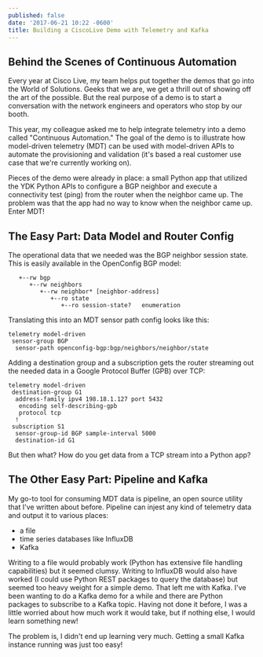 ```yaml
---
published: false
date: '2017-06-21 10:22 -0600'
title: Building a CiscoLive Demo with Telemetry and Kafka
---
```

## Behind the Scenes of Continuous Automation

Every year at Cisco Live, my team helps put together the demos that go into the World of Solutions. Geeks that we are, we get a thrill out of showing off the art of the possible. But the real purpose of a demo is to start a conversation with the network engineers and operators who stop by our booth.     

This year, my colleague asked me to help integrate telemetry into a demo called "Continuous Automation." The goal of the demo is to illustrate how model-driven telemetry (MDT) can be used with model-driven APIs to automate the provisioning and validation (it's based a real customer use case that we're currently working on).  

Pieces of the demo were already in place: a small Python app that utilized the YDK Python APIs to configure a BGP neighbor and execute a connectivity test (ping) from the router when the neighbor came up.  The problem was that the app had no way to know when the neighbor came up.  Enter MDT!

## The Easy Part: Data Model and Router Config
The operational data that we needed was the BGP neighbor session state.  This is easily available in the OpenConfig BGP model:

```module: openconfig-bgp
   +--rw bgp
      +--rw neighbors
         +--rw neighbor* [neighbor-address]
            +--ro state
               +--ro session-state?   enumeration
```

Translating this into an MDT sensor path config looks like this:

```
telemetry model-driven
 sensor-group BGP
  sensor-path openconfig-bgp:bgp/neighbors/neighbor/state
```

Adding a destination group and a subscription gets the router streaming out the needed data in a Google Protocol Buffer (GPB) over TCP:

```
telemetry model-driven
 destination-group G1
  address-family ipv4 198.18.1.127 port 5432
   encoding self-describing-gpb
   protocol tcp
  !
 subscription S1
  sensor-group-id BGP sample-interval 5000
  destination-id G1
```

 But then what?  How do you get data from a TCP stream into a Python app?
 
 ## The Other Easy Part: Pipeline and Kafka
My go-to tool for consuming MDT data is pipeline, an open source utility that I've written about before.  Pipeline can injest any kind of telemetry data and output it to various places:
- a file
- time series databases like InfluxDB
- Kafka

Writing to a file would probably work (Python has extensive file handling capabilities) but it seemed clumsy.  Writing to InfluxDB would also have worked (I could use Python REST packages to query the database) but seemed too heavy weight for a simple demo.  That left me with Kafka.  I've been wanting to do a Kafka demo for a while and there are Python packages to subscribe to a Kafka topic. Having not done it before, I was a little worried about how much work it would take, but if nothing else, I would learn something new!

The problem is, I didn't end up learning very much.  Getting a small Kafka instance running was just too easy!
